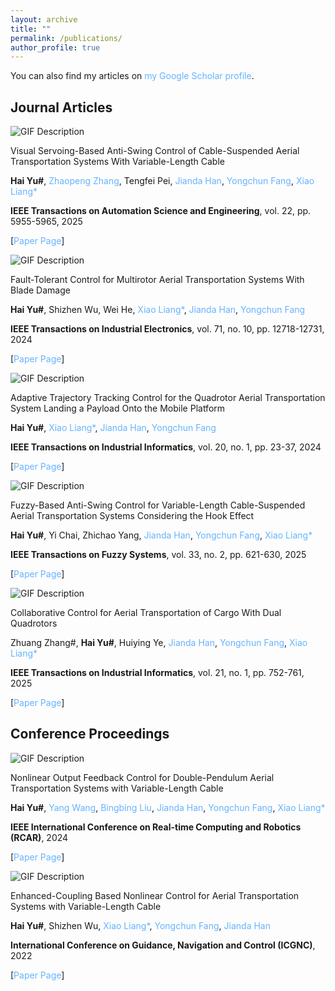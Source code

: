 ```yaml
---
layout: archive
title: ""
permalink: /publications/
author_profile: true
---
```


<!--{% if author.googlescholar %}
  You can also find my articles on <u><a href="{{author.googlescholar}}">my Google Scholar profile</a>.</u>
{% endif %}-->

You can also find my articles on <a href="https://scholar.google.com.hk/citations?user=0MMaeMEAAAAJ&hl=zh-CN">my Google Scholar profile</a>.


<head>
  <link rel="stylesheet" href="styles.css">
  <style>
    a {
      text-decoration: none; /* Removes underline */
      color: #66b3ff; /* Makes the link blue */
    }

    a:hover {
      text-decoration: underline; /* Optional: adds underline on hover */
    }
  </style>
</head>

## Journal Articles

<div class="paper-container">
  <div class="media-container">
    <img src="TASE-2023-2664-video.gif" alt="GIF Description" class="paper-image">
  </div>
  <div class="info-container">
    <p class="paper-title">Visual Servoing-Based Anti-Swing Control of Cable-Suspended Aerial Transportation Systems With Variable-Length Cable</p>
    <p class="authors"> <b>Hai Yu#</b>, <a href="https://cheungsiupaang.github.io/">Zhaopeng Zhang</a>, Tengfei Pei, <a href="https://ai.nankai.edu.cn/info/1032/2784.htm">Jianda Han</a>, <a href="https://ai.nankai.edu.cn/info/1033/2797.htm">Yongchun Fang</a>, <a href="https://ai.nankai.edu.cn/info/1034/4844.htm">Xiao Liang*</a> </p>
    <p class="journal"> <b>IEEE Transactions on Automation Science and Engineering</b>, vol. 22, pp. 5955-5965, 2025 </p>
    <p class="url"> [<a href="https://ieeexplore.ieee.org/abstract/document/10620439">Paper Page</a>] </p>
  </div>
</div>

<div class="paper-container">
  <div class="media-container">
    <img src="23-TIE-2613-video.gif" alt="GIF Description" class="paper-image">
  </div>
  <div class="info-container">
    <p class="paper-title">Fault-Tolerant Control for Multirotor Aerial Transportation Systems With Blade Damage</p>
    <p class="authors"> <b>Hai Yu#</b>, Shizhen Wu, Wei He, <a href="https://ai.nankai.edu.cn/info/1034/4844.htm">Xiao Liang*</a>, <a href="https://ai.nankai.edu.cn/info/1032/2784.htm">Jianda Han</a>, <a href="https://ai.nankai.edu.cn/info/1033/2797.htm">Yongchun Fang</a> </p>
    <p class="journal"> <b>IEEE Transactions on Industrial Electronics</b>, vol. 71, no. 10, pp. 12718-12731, 2024 </p>
    <p class="url"> [<a href="https://ieeexplore.ieee.org/abstract/document/10401260">Paper Page</a>] </p>
  </div>
</div>

<div class="paper-container">
  <div class="media-container">
    <img src="TII-22-2015-video.gif" alt="GIF Description" class="paper-image">
  </div>
  <div class="info-container">
    <p class="paper-title">Adaptive Trajectory Tracking Control for the Quadrotor Aerial Transportation System Landing a Payload Onto the Mobile Platform</p>
    <p class="authors"> <b>Hai Yu#</b>, <a href="https://ai.nankai.edu.cn/info/1034/4844.htm">Xiao Liang*</a>, <a href="https://ai.nankai.edu.cn/info/1032/2784.htm">Jianda Han</a>, <a href="https://ai.nankai.edu.cn/info/1033/2797.htm">Yongchun Fang</a> </p>
    <p class="journal"> <b>IEEE Transactions on Industrial Informatics</b>, vol. 20, no. 1, pp. 23-37, 2024 </p>
    <p class="url"> [<a href="https://ieeexplore.ieee.org/abstract/document/10068260">Paper Page</a>] </p>
  </div>
</div>

<div class="paper-container">
  <div class="media-container">
    <img src="2024-TFS-diagram.png" alt="GIF Description" class="paper-image">
  </div>
  <div class="info-container">
    <p class="paper-title">Fuzzy-Based Anti-Swing Control for Variable-Length Cable-Suspended Aerial Transportation Systems Considering the Hook Effect</p>
    <p class="authors"> <b>Hai Yu#</b>, Yi Chai, Zhichao Yang,  <a href="https://ai.nankai.edu.cn/info/1032/2784.htm">Jianda Han</a>, <a href="https://ai.nankai.edu.cn/info/1033/2797.htm">Yongchun Fang</a>, <a href="https://ai.nankai.edu.cn/info/1034/4844.htm">Xiao Liang*</a> </p>
    <p class="journal"> <b>IEEE Transactions on Fuzzy Systems</b>, vol. 33, no. 2, pp. 621-630, 2025 </p>
    <p class="url"> [<a href="https://ieeexplore.ieee.org/abstract/document/10737644">Paper Page</a>] </p>
  </div>
</div>

<div class="paper-container">
  <div class="media-container">
    <img src="TII-23-5077-video.gif" alt="GIF Description" class="paper-image">
  </div>
  <div class="info-container">
    <p class="paper-title">Collaborative Control for Aerial Transportation of Cargo With Dual Quadrotors</p>
    <p class="authors"> Zhuang Zhang#, <b>Hai Yu#</b>, Huiying Ye,  <a href="https://ai.nankai.edu.cn/info/1032/2784.htm">Jianda Han</a>, <a href="https://ai.nankai.edu.cn/info/1033/2797.htm">Yongchun Fang</a>, <a href="https://ai.nankai.edu.cn/info/1034/4844.htm">Xiao Liang*</a> </p>
    <p class="journal"> <b>IEEE Transactions on Industrial Informatics</b>, vol. 21, no. 1, pp. 752-761, 2025 </p>
    <p class="url"> [<a href="https://ieeexplore.ieee.org/abstract/document/10704026">Paper Page</a>] </p>
  </div>
</div>

## Conference Proceedings

<div class="paper-container">
  <div class="media-container">
    <img src="2024-RCAR-pic.png" alt="GIF Description" class="paper-image">
  </div>
  <div class="info-container">
    <p class="paper-title">Nonlinear Output Feedback Control for Double-Pendulum Aerial Transportation Systems with Variable-Length Cable</p>
    <p class="authors"> <b>Hai Yu#</b>, <a href="https://wangy1893.github.io/">Yang Wang</a>, <a href="https://lbbnk.github.io/">Bingbing Liu</a>,  <a href="https://ai.nankai.edu.cn/info/1032/2784.htm">Jianda Han</a>, <a href="https://ai.nankai.edu.cn/info/1033/2797.htm">Yongchun Fang</a>, <a href="https://ai.nankai.edu.cn/info/1034/4844.htm">Xiao Liang*</a> </p>
    <p class="journal"> <b>IEEE International Conference on Real-time Computing and Robotics (RCAR)</b>, 2024 </p>
    <p class="url"> [<a href="https://ieeexplore.ieee.org/abstract/document/10671184">Paper Page</a>] </p>
  </div>
</div>

<div class="paper-container">
  <div class="media-container">
    <img src="2024-ICGNC-pic.png" alt="GIF Description" class="paper-image">
  </div>
  <div class="info-container">
    <p class="paper-title">Enhanced-Coupling Based Nonlinear Control for Aerial Transportation Systems with Variable-Length Cable</p>
    <p class="authors"> <b>Hai Yu#</b>, Shizhen Wu, <a href="https://ai.nankai.edu.cn/info/1034/4844.htm">Xiao Liang*</a>, <a href="https://ai.nankai.edu.cn/info/1033/2797.htm">Yongchun Fang</a>, <a href="https://ai.nankai.edu.cn/info/1032/2784.htm">Jianda Han</a> </p>
    <p class="journal"> <b>International Conference on Guidance, Navigation and Control (ICGNC)</b>, 2022 </p>
    <p class="url"> [<a href="https://link.springer.com/chapter/10.1007/978-981-19-6613-2_310">Paper Page</a>] </p>
  </div>
</div>

